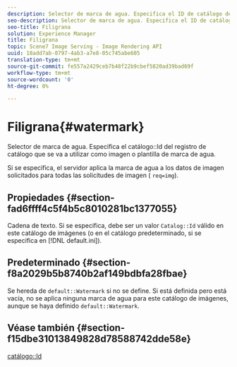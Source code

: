```yaml
---
description: Selector de marca de agua. Especifica el ID de catálogo del registro de catálogo que se va a utilizar como imagen o plantilla de marca de agua.
seo-description: Selector de marca de agua. Especifica el ID de catálogo del registro de catálogo que se va a utilizar como imagen o plantilla de marca de agua.
seo-title: Filigrana
solution: Experience Manager
title: Filigrana
topic: Scene7 Image Serving - Image Rendering API
uuid: 18add7ab-0797-4ab3-a7e8-05c745abe605
translation-type: tm+mt
source-git-commit: fe557a2429ceb7b48f22b9cbef5820ad39bad69f
workflow-type: tm+mt
source-wordcount: '0'
ht-degree: 0%

---
```



# Filigrana{#watermark}

Selector de marca de agua. Especifica el catálogo::Id del registro de catálogo que se va a utilizar como imagen o plantilla de marca de agua.

Si se especifica, el servidor aplica la marca de agua a los datos de imagen solicitados para todas las solicitudes de imagen ( `req=img`).

## Propiedades {#section-fad6ffff4c5f4b5c8010281bc1377055}

Cadena de texto. Si se especifica, debe ser un valor `Catalog::Id` válido en este catálogo de imágenes (o en el catálogo predeterminado, si se especifica en [!DNL default.ini]).

## Predeterminado {#section-f8a2029b5b8740b2af149bdbfa28fbae}

Se hereda de `default::Watermark` si no se define. Si está definida pero está vacía, no se aplica ninguna marca de agua para este catálogo de imágenes, aunque se haya definido `default::Watermark`.

## Véase también {#section-f15dbe31013849828d78588742dde58e}

[catálogo::Id](/help/aem-is-ir-api/is-api/image-catalog/image-serving-api-ref/c-image-catalog-reference/c-image-svg-data-reference/c-image-data-reference/r-id-cat.md)
